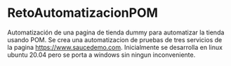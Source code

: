 # RetoAutomatizacionPOM
Automatización de una pagina de tienda dummy para automatizar la tienda usando POM.
Se crea una automatizacion de pruebas de tres servicios de la pagina https://www.saucedemo.com. Inicialmente se desarrolla en linux ubuntu 20.04 pero se porta a windows sin ningun inconveniente.

